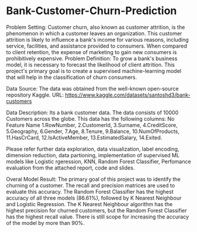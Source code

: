 # Bank-Customer-Churn-Prediction

Problem Setting:
Customer churn, also known as customer attrition, is the phenomenon in which a customer
leaves an organization. This customer attrition is likely to influence a bank's income for various
reasons, including service, facilities, and assistance provided to consumers. When compared to
client retention, the expense of marketing to gain new consumers is prohibitively expensive.
Problem Definition:
To grow a bank's business model, it is necessary to forecast the likelihood of client attrition. This
project's primary goal is to create a supervised machine-learning model that will help in the
classification of churn consumers.

Data Source:
The data was obtained from the well-known open-source repository Kaggle.
URL: https://www.kaggle.com/datasets/santoshd3/bank-customers

Data Description:
Its a bank customer data. The data consists of 10000 Customers across the globe. This data has the following columns:
No Feature Name
1.RowNumber,
2.CustomerId,
3.Surname,
4.CreditScore,
5.Geography,
6.Gender,
7.Age,
8.Tenure,
9.Balance,
10.NumOfProducts,
11.HasCrCard,
12.IsActiveMember,
13.EstimatedSalary,
14.Exited.

Please refer further data exploration, data visualization, label encoding, dimension reduction, data partioning, implementation of supervised ML models like Logistic rgeression, KNN, Random Forest Classifier, Perfomance evaluation from the attached report, code and slides. 

Overal Model Result:
The primary goal of this project was to identify the churning of a customer. The recall and
precision matrices are used to evaluate this accuracy. The Random Forest Classifier has the
highest accuracy of all three models (86.61%), followed by K Nearest Neighbour and Logistic
Regression. The K Nearest Neighbour algorithm has the highest precision for churned customers,
but the Random Forest Classifier has the highest recall value. There is still scope for increasing
the accuracy of the model by more than 90%.
